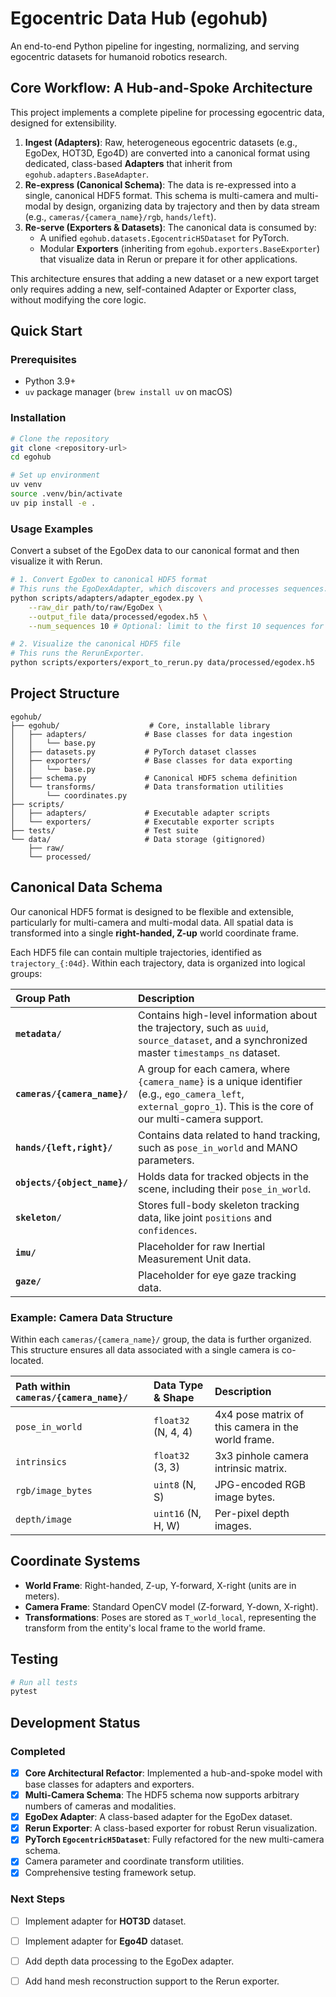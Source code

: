 # Egocentric Data Hub (egohub)

An end-to-end Python pipeline for ingesting, normalizing, and serving egocentric datasets for humanoid robotics research.

## Core Workflow: A Hub-and-Spoke Architecture

This project implements a complete pipeline for processing egocentric data, designed for extensibility.

1.  **Ingest (Adapters)**: Raw, heterogeneous egocentric datasets (e.g., EgoDex, HOT3D, Ego4D) are converted into a canonical format using dedicated, class-based **Adapters** that inherit from `egohub.adapters.BaseAdapter`.
2.  **Re-express (Canonical Schema)**: The data is re-expressed into a single, canonical HDF5 format. This schema is multi-camera and multi-modal by design, organizing data by trajectory and then by data stream (e.g., `cameras/{camera_name}/rgb`, `hands/left`).
3.  **Re-serve (Exporters & Datasets)**: The canonical data is consumed by:
    *   A unified `egohub.datasets.EgocentricH5Dataset` for PyTorch.
    *   Modular **Exporters** (inheriting from `egohub.exporters.BaseExporter`) that visualize data in Rerun or prepare it for other applications.

This architecture ensures that adding a new dataset or a new export target only requires adding a new, self-contained Adapter or Exporter class, without modifying the core logic.

## Quick Start

### Prerequisites

- Python 3.9+
- `uv` package manager (`brew install uv` on macOS)

### Installation

```bash
# Clone the repository
git clone <repository-url>
cd egohub

# Set up environment
uv venv
source .venv/bin/activate
uv pip install -e .
```

### Usage Examples

Convert a subset of the EgoDex data to our canonical format and then visualize it with Rerun.

```bash
# 1. Convert EgoDex to canonical HDF5 format
# This runs the EgoDexAdapter, which discovers and processes sequences.
python scripts/adapters/adapter_egodex.py \
    --raw_dir path/to/raw/EgoDex \
    --output_file data/processed/egodex.h5 \
    --num_sequences 10 # Optional: limit to the first 10 sequences for a quick test

# 2. Visualize the canonical HDF5 file
# This runs the RerunExporter.
python scripts/exporters/export_to_rerun.py data/processed/egodex.h5
```

## Project Structure

```
egohub/
├── egohub/                    # Core, installable library
│   ├── adapters/             # Base classes for data ingestion
│   │   └── base.py
│   ├── datasets.py           # PyTorch dataset classes
│   ├── exporters/            # Base classes for data exporting
│   │   └── base.py
│   ├── schema.py             # Canonical HDF5 schema definition
│   └── transforms/           # Data transformation utilities
│       └── coordinates.py
├── scripts/
│   ├── adapters/             # Executable adapter scripts
│   └── exporters/            # Executable exporter scripts
├── tests/                    # Test suite
└── data/                     # Data storage (gitignored)
    ├── raw/
    └── processed/
```

## Canonical Data Schema

Our canonical HDF5 format is designed to be flexible and extensible, particularly for multi-camera and multi-modal data. All spatial data is transformed into a single **right-handed, Z-up** world coordinate frame.

Each HDF5 file can contain multiple trajectories, identified as `trajectory_{:04d}`. Within each trajectory, data is organized into logical groups:

| Group Path | Description |
| :--- | :--- |
| **`metadata/`** | Contains high-level information about the trajectory, such as `uuid`, `source_dataset`, and a synchronized master `timestamps_ns` dataset. |
| **`cameras/{camera_name}/`** | A group for each camera, where `{camera_name}` is a unique identifier (e.g., `ego_camera_left`, `external_gopro_1`). This is the core of our multi-camera support. |
| **`hands/{left,right}/`** | Contains data related to hand tracking, such as `pose_in_world` and MANO parameters. |
| **`objects/{object_name}/`** | Holds data for tracked objects in the scene, including their `pose_in_world`. |
| **`skeleton/`** | Stores full-body skeleton tracking data, like joint `positions` and `confidences`. |
| **`imu/`** | Placeholder for raw Inertial Measurement Unit data. |
| **`gaze/`** | Placeholder for eye gaze tracking data. |

### Example: Camera Data Structure

Within each `cameras/{camera_name}/` group, the data is further organized. This structure ensures all data associated with a single camera is co-located.

| Path within `cameras/{camera_name}/` | Data Type & Shape | Description |
| :--- | :--- | :--- |
| `pose_in_world` | `float32` (N, 4, 4) | 4x4 pose matrix of this camera in the world frame. |
| `intrinsics` | `float32` (3, 3) | 3x3 pinhole camera intrinsic matrix. |
| `rgb/image_bytes` | `uint8` (N, S) | JPG-encoded RGB image bytes. |
| `depth/image` | `uint16` (N, H, W) | Per-pixel depth images. |

## Coordinate Systems

- **World Frame**: Right-handed, Z-up, Y-forward, X-right (units are in meters).
- **Camera Frame**: Standard OpenCV model (Z-forward, Y-down, X-right).
- **Transformations**: Poses are stored as `T_world_local`, representing the transform from the entity's local frame to the world frame.

## Testing

```bash
# Run all tests
pytest
```

## Development Status

### Completed
- [x] **Core Architectural Refactor**: Implemented a hub-and-spoke model with base classes for adapters and exporters.
- [x] **Multi-Camera Schema**: The HDF5 schema now supports arbitrary numbers of cameras and modalities.
- [x] **EgoDex Adapter**: A class-based adapter for the EgoDex dataset.
- [x] **Rerun Exporter**: A class-based exporter for robust Rerun visualization.
- [x] **PyTorch `EgocentricH5Dataset`**: Fully refactored for the new multi-camera schema.
- [x] Camera parameter and coordinate transform utilities.
- [x] Comprehensive testing framework setup.

### Next Steps
- [ ] Implement adapter for **HOT3D** dataset.
- [ ] Implement adapter for **Ego4D** dataset.
- [ ] Add depth data processing to the EgoDex adapter.
- [ ] Add hand mesh reconstruction support to the Rerun exporter.


